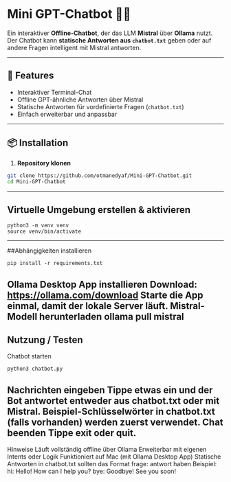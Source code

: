 # Mini GPT-Chatbot 🐱‍💻

Ein interaktiver **Offline-Chatbot**, der das LLM **Mistral** über **Ollama** nutzt.  
Der Chatbot kann **statische Antworten aus `chatbot.txt`** geben oder auf andere Fragen intelligent mit Mistral antworten.

---

## 🚀 Features

- Interaktiver Terminal-Chat
- Offline GPT-ähnliche Antworten über Mistral
- Statische Antworten für vordefinierte Fragen (`chatbot.txt`)
- Einfach erweiterbar und anpassbar

---

## 📦 Installation

1. **Repository klonen**
```bash
git clone https://github.com/otmanedyaf/Mini-GPT-Chatbot.git
cd Mini-GPT-Chatbot
```
---


## Virtuelle Umgebung erstellen & aktivieren
```
python3 -m venv venv
source venv/bin/activate
```
---
##Abhängigkeiten installieren
```
pip install -r requirements.txt
```
Ollama Desktop App installieren
Download: https://ollama.com/download
Starte die App einmal, damit der lokale Server läuft.
Mistral-Modell herunterladen
ollama pull mistral
---
## Nutzung / Testen
Chatbot starten
```
python3 chatbot.py
```
Nachrichten eingeben
Tippe etwas ein und der Bot antwortet entweder aus chatbot.txt oder mit Mistral.
Beispiel-Schlüsselwörter in chatbot.txt (falls vorhanden) werden zuerst verwendet.
Chat beenden
Tippe exit oder quit.
---
Hinweise
Läuft vollständig offline über Ollama
Erweiterbar mit eigenen Intents oder Logik
Funktioniert auf Mac (mit Ollama Desktop App)
Statische Antworten in chatbot.txt sollten das Format frage: antwort haben
Beispiel:
hi: Hello! How can I help you?
bye: Goodbye! See you soon!


